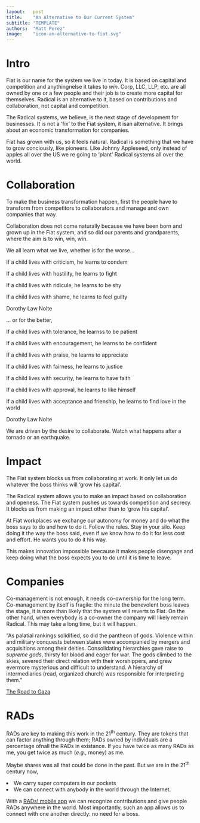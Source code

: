 ```yaml
---
layout:   post
title:    "An Alternative to Our Current System"
subtitle: "TEMPLATE"
authors:  "Matt Perez"
image:    "icon-an-alternative-to-fiat.svg"
---
```


<div style='display:none; '>
 <p>Fiat is the name we have given the system we live in today. It is based on capital and competition. Corp, LLC, LLP, etc., they are all Fiat owned by one or a few people.</p>
 <p>Radical is an alternative to it.</p>
</div>

<h1>Intro</h1>
 <p>Fiat is our name for the system we live in today. It is based on capital and competition and anythingnelse it takes to <em>win</em>. Corp, LLC, LLP, etc. are all owned by one or a few people and their job is to create more capital for themselves. Radical is an alternative to it, based on contributions and collaboration, not capital and competition.</p>
 <p>The Radical systems, we believe, is the next stage of development for businesses. It is not a &lsquo;fix&rsquo; to the Fiat system, it isan alternative. It brings about an economic transformation for companies.</p>
 <p>Fiat has grown with us, so it feels natural. Radical is something that we have to grow conciously, like pioneers. Like Johnny Appleseed, only instead of apples all over the US we re going to &lsquo;plant&rsquo; Radical systems all over the world.</p>

<h1>Collaboration</h1>
 <p>To make the business transformation happen, first the people have to transform from competitors to collaborators and manage and own companies that way.</p>
 <p>Collaboration does not come naturally because we have been born and grown up in the Fiat system, and so did our parents and grandparents, where the aim is to win, win, win.
 <p>We all learn what we live, whether is for the worse&hellip;</p>
  <div class="_citation">
   <p>If a child lives with criticism, he learns to condem</p>
   <p>If a child lives with hostility, he learns to fight</p>
   <p>If a child lives with ridicule, he learns to be shy</p>
   <p>If a child lives with shame, he learns to feel guilty</p>
   <p id="_signature">Dorothy Law Nolte</p>
  </div>
 <p>&hellip; or for the better,</p>
  <div class="_citation">
   <p>If a child lives with tolerance, he learnss to be patient</p>
   <p>If a child lives with encouragement, he learns to be confident</p>
   <p>If a child lives with praise, he learns to appreciate</p>
   <p>If a child lives with fairness, he learns to justice</p>
   <p>If a child lives with security, he learns to have faith</p>
   <p>If a child lives with approval, he learns to like himself</p>
   <p>If a child lives with acceptance and frienship, he learns to find love in the world</p>
   <p id="_signature">Dorothy Law Nolte</p>
  </div>
 <p style="margin-top:6px; ">We are driven by the desire to collaborate. Watch what happens after a tornado or an earthquake.</p>

 <h1>Impact</h1>
  <p>The Fiat system blocks us from collaborating at work. It only let us do whatever the boss thinks will &lsquo;grow his capital&rsquo;.</p>
  <p>The Radical system allows you to make an impact based on collaboration and openess. The Fiat system pushes us towards competition and secrecy. It blocks us from making an impact other than to &lsquo;grow his capital&rsquo;.</p>
  <p>At Fiat workplaces we exchange our autonomy for money and do what the boss says to do and how to do it. Follow the rules. Stay in your silo. Keep doing it the way the boss said, even if we know how to do it for less cost and effort. He wants you to do it his way.</p>
  <p>This makes innovation impossible beecause it makes people disengage and keep doing what the boss expects you to do until it is time to leave.<p>

<h1>Companies</h1>
 <p>Co-management is not enough, it needs co-ownership for the long term. Co-management by itself is fragile: the minute the benevolent boss leaves the stage, it is more than likely that the system will reverts to Fiat. On the other hand, when everybody is a co-owner the company will likely remain Radical. This may take a long time, but it will happen.</p>
 <div class="_citation">
  <p>&ldquo;As palatial rankings solidified, so did the pantheon of gods. Violence within and military conquests between states were  accompanied by mergers and acquisitions among their deities. Consolidating hierarchies gave raise to <em>supreme gods</em>, thirsty for blood and eager for war. The gods climbed to the skies, severed their direct relation with their worshippers, and grew evermore mysterious and difficult to understand. A hierarchy of intermediaries (read, organized church) was responsible for interpreting them.&rdquo;</p>
  <p id="_signature"><a href="https://bnarchives.yorku.ca/830/4/20240800_bn_the_road_to_gaza_wpcasp_web.htm" target="_blank">The Road to Gaza</a></p> 
 </div>

<h1>RADs</h1>
 <p>RADs are key to making this work in the 21<sup>th</sup> century. They are tokens that can factor anything through them; RADs owned by individuals are a percentage ofnall the RADs in existance. If you have twice as many RADs as me, you get twice as much (<em>e.g.</em>, money) as me.</p>
 <p>Maybe shares was all that could be done in the past. But we are in the 21<sup>th</sup> century now,</p>
  <table>
   <li>We carry super computers in our pockets</li>
   <li>We can connect with anybody in the world through the Internet.</li>
  </table.
 </p>
 <p>With a <a href="https://apps.apple.com/us/app/rads/id6447589527" target="_blank">RADs! mobile app</a> we can recognize contributions and give people RADs anywhere in the world. Most importantly, such an app allows us to connect with one another directly: no need for a boss.</p>